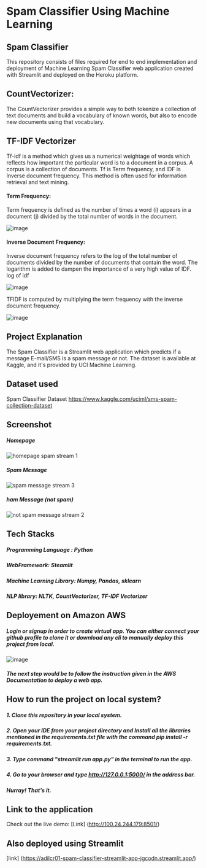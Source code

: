 # Spam Classifier Using Machine Learning
## Spam Classifier
This repository consists of files required for end to end implementation and deployment of Machine Learning Spam Classifier web application created with Streamlit and deployed on the Heroku platform.

## CountVectorizer:

The CountVectorizer provides a simple way to both tokenize a collection of text documents and build a vocabulary of known words, but also to encode new documents using that vocabulary.

## TF-IDF Vectorizer
Tf-idf is a method which gives us a numerical weightage of words which reflects how important the particular word is to a document in a corpus. A corpus is a collection of documents. Tf is Term frequency, and IDF is Inverse document frequency. This method is often used for information retrieval and text mining.

#### Term Frequency:

Term frequency is defined as the number of times a word (i) appears in a document (j) divided by the total number of words in the document.


![image](https://user-images.githubusercontent.com/93968656/141609082-c3dd68c0-5860-422d-a602-149d816cef66.png)


#### Inverse Document Frequency:

Inverse document frequency refers to the log of the total number of documents divided by the number of documents that contain the word. The logarithm is added to dampen the importance of a very high value of IDF.
log of idf

![image](https://user-images.githubusercontent.com/93968656/141609074-128b69bc-3e78-4b5c-b1e1-d57605c54350.png)


TFIDF is computed by multiplying the term frequency with the inverse document frequency.


![image](https://user-images.githubusercontent.com/93968656/141609069-1054a80d-1c3b-4514-9bf5-f1c7a1165eb4.png)



## Project Explanation
The Spam Classifier is a Streamlit web application which predicts if a message E-mail/SMS is a spam message or not. The dataset is available at Kaggle, and it's provided by UCI Machine Learning.

## Dataset used
Spam Classifier Dataset https://www.kaggle.com/uciml/sms-spam-collection-dataset

## Screenshot
##### Homepage
![homepage spam stream 1](https://user-images.githubusercontent.com/93968656/141608695-51413ac1-98d4-48c4-8b02-369789bd0fd7.png)

##### Spam Message
![spam message stream 3](https://user-images.githubusercontent.com/93968656/141608710-ba1bb844-66bb-49ef-998f-5f01faa88760.png)



##### ham Message (not spam)

![not spam message stream 2](https://user-images.githubusercontent.com/93968656/141608705-95d97de5-1dd8-4177-a513-925091c10b68.png)


## Tech Stacks
##### Programming Language : Python
##### WebFramework: Steamlit
##### Machine Learning Library: Numpy, Pandas, sklearn
##### NLP library: NLTK, CountVectorizer, TF-IDF Vectorizer

## Deployement on Amazon AWS

##### Login or signup in order to create virtual app. You can either connect your github profile to clone it or download any cli to manually deploy this project from local.
![image](https://user-images.githubusercontent.com/93968656/218245881-48d1ba34-6dcb-474d-9c9c-c3d75c338edf.png)


##### The next step would be to follow the instruction given in the AWS Documentation to deploy a web app.

## How to run the project on local system?
##### 1. Clone this repository in your local system.
##### 2. Open your IDE from your project directory and Install all the libraries mentioned in the requirements.txt file with the command pip install -r requirements.txt.
##### 3. Type command "streamlit run app.py" in the terminal to run the app.
##### 4. Go to your browser and type http://127.0.0.1:5000/ in the address bar.
##### Hurray! That's it.


## Link to the application
Check out the live demo: [Link] (http://100.24.244.179:8501/)

## Also deployed using Streamlit
[link] (https://adilcr01-spam-classifier-streamlit-app-jgcodn.streamlit.app/)
